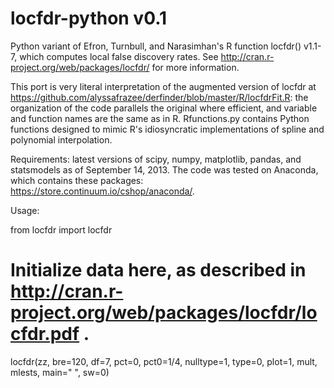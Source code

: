 locfdr-python v0.1
==================

Python variant of Efron, Turnbull, and Narasimhan's R function locfdr() v1.1-7, which computes local false discovery rates. See http://cran.r-project.org/web/packages/locfdr/ for more information.

This port is very literal interpretation of the augmented version of locfdr at https://github.com/alyssafrazee/derfinder/blob/master/R/locfdrFit.R: the organization of the code parallels the original where efficient, and variable and function names are the same as in R. Rfunctions.py contains Python functions designed to mimic R's idiosyncratic implementations of spline and polynomial interpolation.

Requirements: latest versions of scipy, numpy, matplotlib, pandas, and statsmodels as of September 14, 2013. The code was tested on Anaconda, which contains these packages: https://store.continuum.io/cshop/anaconda/.

Usage:

from locfdr import locfdr

# Initialize data here, as described in http://cran.r-project.org/web/packages/locfdr/locfdr.pdf .

locfdr(zz, bre=120, df=7, pct=0, pct0=1/4, nulltype=1, type=0, plot=1, mult, mlests, main=" ", sw=0)
